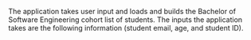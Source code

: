 The application takes user input and loads and builds the Bachelor of Software Engineering cohort list of students. The inputs the application takes are the following information (student email, age, and student ID).
